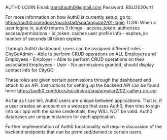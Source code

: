 AUTH0 LOGIN
Email: transitauth0@gmail.com
Password: BSU2020vrt!

For more information on how Auth0 is currently setup, go to:
https://auth0.com/docs/quickstart/spa/angular2/01-login
TLDR: When a user logins in, auth0 returns 3 things
    - access_token: authorizes access/permissions
    - id_token: caches user profile info
    - expires_in: number of seconds till token expires


Through Auth0 dashboard, users can be assigned different roles
    - CityGoAdmin
        - Able to perform CRUD operations on ALL Employers and Employees
    - Employer
        - Able to perform CRUD operations on their associated Employees
    - User
        - No permissions granted, should display contact info for CityGO

These roles are given certain permissions through the dashboard and attach to an API.
Instructions for setting up the backend API can be found here:
https://auth0.com/docs/quickstart/spa/angular2/02-calling-an-api

As far as I can tell, Auth0 users are unique between applications. That is, if a user
creates an account on a webapp that uses Auth0, then tries to sign into our app
with the same credentials, they WILL NOT be valid. Auth0 databases are unique
instances for each application.

Further implementation of Auth0 functionality will require discussion of the backend
endpoints that can be permised/denied to certain users. 


